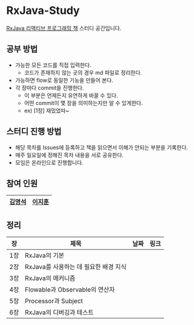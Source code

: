 # RxJava-Study
[RxJava 리액티브 프로그래밍 책](http://www.yes24.com/Product/Goods/71768642) 스터디 공간입니다.

## 공부 방법

- 가능한 모든 코드를 직접 입력한다.
  - 코드가 존재하지 않는 곳의 경우 md 파일로 정리한다.
- 가능하면 flow로 동일한 기능을 만들어 본다.
- 각 장마다 commit을 진행한다.
  - 이 부분은 언제든지 유연하게 바꿀 수 있다.
  - 어떤 commit이 몇 장을 의미하는지만 알 수 있게한다.
  - ex) [1장] 재밌었따~
  
## 스터디 진행 방법

- 해당 목차를 Issues에 등록하고 책을 읽으면서 이해가 안되는 부분을 기록한다.
- 매주 일요일에 정해진 목차 내용을 서로 공유한다.
- 모임은 온라인으로 진행합니다.

## 참여 인원

|[김명석](https://github.com/audxo112)|[이지훈](https://github.com/lee-ji-hoon)|
|---|---|

## 정리

| 장  | 제목                            | 날짜 | 링크 |
| -- | -------------------------------| --- | --- |
| 1장 | RxJava의 기본                   |     |     |
| 2장 | RxJava를 사용하는 데 필요한 배경 지식 |    |     |
| 3장 | RxJava의 메커니즘                |     |     |
| 4장 | Flowable과 Observable의 연산자   |     |     |
| 5장 | Processor과 Subject            |     |     |
| 6장 | RxJava의 디버깅과 테스트           |     |     |
